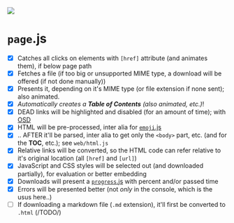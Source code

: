 <img src="https://kekse.biz/php/count.php?draw&override=github:v4" />

# **`page`**.js
- [x] Catches all clicks on elements with `[href]` attribute (and animates them), if below page path
- [x] Fetches a file (if too big or unsupported MIME type, a download will be offered (if not done manually))
- [x] Presents it, depending on it's MIME type (or file extension if none sent); also animated.
- [x] _Automatically creates a **Table of Contents** (also animated, etc.)_!
- [x] DEAD links will be highlighted and disabled (for an amount of time); with [OSD](osd.md)
- [x] HTML will be pre-processed, inter alia for [`emoji`.js](emoji.md)
- [x] .. AFTER it'll be parsed, inter alia to get only the `<body>` part, etc. (and for the **TOC**, etc.); see `web/html.js`
- [x] Relative links will be converted, so the HTML code can refer relative to it's original location (all `[href]` and `[url]`)
- [x] JavaScript and CSS styles will be selected out (and downloaded partially), for evaluation or better embedding
- [x] Downloads will present a [`progress`.js](progress.md) with percent and/or passed time
- [x] Errors will be presented better (not *only* in the console, which is the usus here..)
- [ ] If downloading a markdown file (`.md` extension), it'll first be converted to `.html` (/TODO/)
